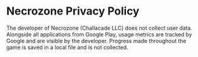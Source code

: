 # Necrozone Privacy Policy

The developer of Necrozone (Challacade LLC) does not collect user data. Alongside all applications from Google Play, usage metrics are tracked by Google and are visible by the developer. Progress made throughout the game is saved in a local file and is not collected.

